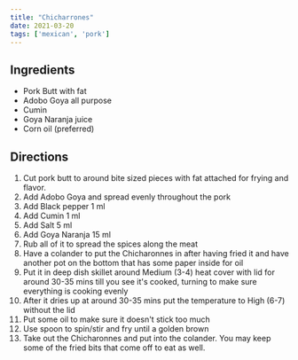 ```yaml
---
title: "Chicharrones"
date: 2021-03-20
tags: ['mexican', 'pork']
---
```


## Ingredients

- Pork Butt with fat
- Adobo Goya all purpose
- Cumin
- Goya Naranja juice
- Corn oil (preferred)

## Directions

1. Cut pork butt to around bite sized pieces with fat attached for frying and flavor.
2. Add Adobo Goya and spread evenly throughout the pork
3. Add Black pepper 1 ml
4. Add Cumin 1 ml
5. Add Salt 5 ml
6. Add Goya Naranja 15 ml
7. Rub all of it to spread the spices along the meat
8. Have a colander to put the Chicharonnes in after having fried it and have another pot on the bottom that has some
   paper inside for oil
9. Put it in deep dish skillet around Medium (3-4) heat cover with lid for around 30-35 mins till you see it's cooked,
   turning to make sure everything is cooking evenly
10. After it dries up at around 30-35 mins put the temperature to High (6-7) without the lid
11. Put some oil to make sure it doesn't stick too much
12. Use spoon to spin/stir and fry until a golden brown
13. Take out the Chicharonnes and put into the colander. You may keep some of the fried bits that come off to eat as
    well.
